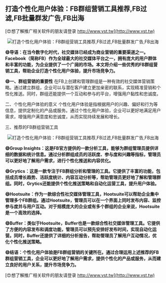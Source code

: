 ## **打造个性化用户体验：FB群组营销工具推荐,FB过滤,FB批量群发广告,FB出海**

[😍想了解推广相关软件的朋友请登录 http://www.vst.tw](http://www.vst.tw)

 <center><img src="https://vst.tw/MP4/tuiguang/png/7.png" alt="打造个性化用户体验：FB群组营销工具推荐,FB过滤,FB批量群发广告,FB出海"></center>

**😄导语：在当今数字化时代，社交媒体已经成为商业营销的重要渠道之一。Facebook（简称FB）作为全球最大的社交媒体平台之一，拥有庞大的用户群体和丰富的功能，为企业提供了一个广阔的市场。本文将介绍一些优秀的FB群组营销工具，帮助企业打造个性化用户体验，提升市场竞争力。**

**😄一、群组营销的重要性**
在FB上创建和管理群组是一种有效的社交媒体营销策略。通过建立群组，企业可以与潜在客户建立更加亲密的联系，实现精准营销和个性化推送。同时，群组还能提供一个互动和参与的平台，增强用户黏性和忠诚度。

二、个性化用户体验的意义
个性化用户体验是指根据用户的兴趣、偏好和行为等信息，提供定制化的产品或服务。通过个性化用户体验，企业可以更好地满足用户需求，增强用户满意度和忠诚度，从而实现持续发展和增长。

三、推荐的FB群组营销工具

 <center><img src="https://vst.tw/MP4/tuiguang/png/5.png" alt="打造个性化用户体验：FB群组营销工具推荐,FB过滤,FB批量群发广告,FB出海"></center>

**😄Group Insights：这是FB官方提供的一款分析工具，能够为群组管理员提供详细的数据和统计信息。通过分析群组成员的活跃度、参与度和兴趣等指标，管理员可以更好地了解用户需求，进行个性化推送和内容优化。**

**😄Grytics：这是一款专注于FB群组分析和管理的工具。它提供了丰富的功能，包括成员增长趋势、活跃度统计、内容互动分析等，帮助管理员更好地了解和管理群组。同时，Grytics还能提供个性化推送策略和自动化运营工具，提升用户体验。**

**😄Hootsuite：作为一款综合性社交媒体管理工具，Hootsuite可以帮助企业集中管理多个FB群组。通过Hootsuite，管理员可以在一个界面上同时发布内容、监控参与度并与用户互动。对于规模庞大的企业或有多个群组的企业来说，Hootsuite是一个高效的选择。**

**😄Buffer：类似于Hootsuite，Buffer也是一款综合性社交媒体管理工具。它提供了方便的内容发布和调度功能，管理员可以预先安排好发布时间，实现自动化运营。同时，Buffer还提供了详细的分析报告，帮助管理员了解用户互动情况，优化个性化推送策略。**

**😄结语：个性化用户体验是FB群组营销的关键所在。通过合理运用上述推荐的FB群组营销工具，企业可以更好地了解用户需求，提供个性化的产品或服务，从而建立良好的用户关系，提升市场竞争力。**

[😍想了解推广相关软件的朋友请登录 http://www.vst.tw](http://www.vst.tw)



